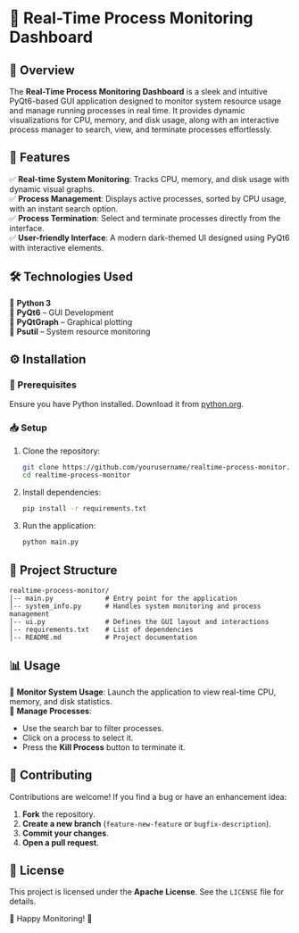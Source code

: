 # 🚀 Real-Time Process Monitoring Dashboard

## 📌 Overview
The **Real-Time Process Monitoring Dashboard** is a sleek and intuitive PyQt6-based GUI application designed to monitor system resource usage and manage running processes in real time. It provides dynamic visualizations for CPU, memory, and disk usage, along with an interactive process manager to search, view, and terminate processes effortlessly.

## 🎯 Features
✅ **Real-time System Monitoring**: Tracks CPU, memory, and disk usage with dynamic visual graphs.  
✅ **Process Management**: Displays active processes, sorted by CPU usage, with an instant search option.  
✅ **Process Termination**: Select and terminate processes directly from the interface.  
✅ **User-friendly Interface**: A modern dark-themed UI designed using PyQt6 with interactive elements.  

## 🛠️ Technologies Used
🔹 **Python 3**  
🔹 **PyQt6** – GUI Development  
🔹 **PyQtGraph** – Graphical plotting  
🔹 **Psutil** – System resource monitoring  

## ⚙️ Installation
### 📌 Prerequisites
Ensure you have Python installed. Download it from [python.org](https://www.python.org/).

### 📥 Setup
1. Clone the repository:
   ```bash
   git clone https://github.com/yourusername/realtime-process-monitor.git
   cd realtime-process-monitor
   ```
2. Install dependencies:
   ```bash
   pip install -r requirements.txt
   ```
3. Run the application:
   ```bash
   python main.py
   ```

## 📂 Project Structure
```
realtime-process-monitor/
│-- main.py             # Entry point for the application
│-- system_info.py      # Handles system monitoring and process management
│-- ui.py               # Defines the GUI layout and interactions
│-- requirements.txt    # List of dependencies
│-- README.md           # Project documentation
```

## 📊 Usage
🎯 **Monitor System Usage**: Launch the application to view real-time CPU, memory, and disk statistics.  
🎯 **Manage Processes**:
- Use the search bar to filter processes.
- Click on a process to select it.
- Press the **Kill Process** button to terminate it.  

## 🤝 Contributing
Contributions are welcome! If you find a bug or have an enhancement idea:
1. **Fork** the repository.
2. **Create a new branch** (`feature-new-feature` or `bugfix-description`).
3. **Commit your changes**.
4. **Open a pull request**.

## 📜 License
This project is licensed under the **Apache License**. See the `LICENSE` file for details.

🚀 Happy Monitoring! 🎯

